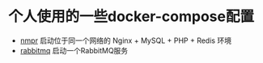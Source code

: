# 个人使用的一些docker-compose配置

- [nmpr](https://github.com/zhan3333/nmpr) 启动位于同一个网络的 Nginx + MySQL + PHP + Redis 环境
- [rabbitmq](https://github.com/zhan3333/rabbitmq-docker) 启动一个RabbitMQ服务
